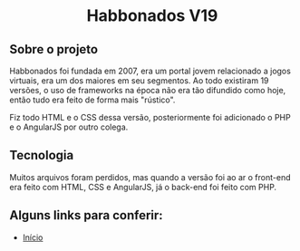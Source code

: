 <h1 align="center">Habbonados V19</h1>

<h2>Sobre o projeto</h2>
  <p>Habbonados foi fundada em 2007, era um portal jovem relacionado a jogos virtuais, era um dos maiores em seu segmentos. Ao todo existiram 19 versões, o uso de frameworks na época não era tão difundido como hoje, então tudo era feito de forma mais "rústico".</p>
  <p>Fiz todo HTML e o CSS dessa versão, posteriormente foi adicionado o PHP e o AngularJS por outro colega.</p>
  
<h2>Tecnologia</h2>
  <p>Muitos arquivos foram perdidos, mas quando a versão foi ao ar o front-end era feito com HTML, CSS e AngularJS, já o back-end foi feito com PHP.</p>
  
<h2>Alguns links para conferir:</h2>
  <ul>
    <li><a href="https://filippe.com.br/portfolio/habbonados-v17/inicio.html" target="_blank">Início</a></li>
  </ul>
